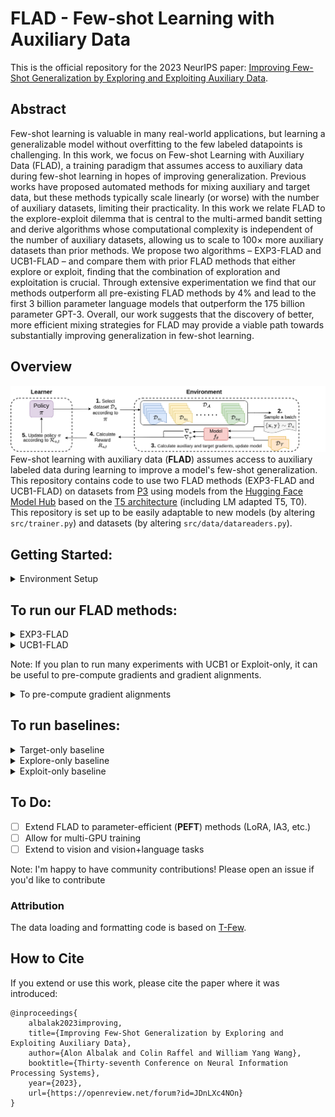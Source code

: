 # FLAD - Few-shot Learning with Auxiliary Data

This is the official repository for the 2023 NeurIPS paper: [Improving Few-Shot Generalization by Exploring and Exploiting Auxiliary Data](https://openreview.net/forum?id=JDnLXc4NOn).

## Abstract
Few-shot learning is valuable in many real-world applications, but learning a generalizable model without overfitting to the few labeled datapoints is challenging. In this work, we focus on Few-shot Learning with Auxiliary Data (FLAD), a training paradigm that assumes access to auxiliary data during few-shot learning in hopes of improving generalization. Previous works have proposed automated methods for mixing auxiliary and target data, but these methods typically scale linearly (or worse) with the number of auxiliary datasets, limiting their practicality. In this work we relate FLAD to the explore-exploit dilemma that is central to the multi-armed bandit setting and derive algorithms whose computational complexity is independent of the number of auxiliary datasets, allowing us to scale to 100× more auxiliary datasets than prior methods. We propose two algorithms – EXP3-FLAD and UCB1-FLAD – and compare them with prior FLAD methods that either explore or exploit, finding that the combination of exploration and exploitation is crucial. Through extensive experimentation we find that our methods outperform all pre-existing FLAD methods by 4% and lead to the first 3 billion parameter language models that outperform the 175 billion parameter GPT-3. Overall, our work suggests that the discovery of better, more efficient mixing strategies for FLAD may provide a viable path towards substantially improving generalization in few-shot learning.

## Overview
![FLAD Overview](flad_overview.png)
Few-shot learning with auxiliary data (**FLAD**) assumes access to auxiliary labeled data during learning to improve a model's few-shot generalization.
<br>
This repository contains code to use two FLAD methods (EXP3-FLAD and UCB1-FLAD) on datasets from [P3](https://github.com/bigscience-workshop/promptsource) using models from the [Hugging Face Model Hub](https://huggingface.co/models) based on the [T5 architecture](https://github.com/google-research/text-to-text-transfer-transformer) (including LM adapted T5, T0).
<br>
This repository is set up to be easily adaptable to new models (by altering `src/trainer.py`) and datasets (by altering `src/data/datareaders.py`).

## Getting Started:

<details><summary>Environment Setup</summary>
<br>
First, install python requirements from `requirements.txt` using your favorite virtual environment manager and the appropriate cuda version.
<br>
For example, with conda use:
  
```bash
CUDA_VERSION="113"
conda create -n flad_env python==3.8
conda activate flad_env
pip install -r requirements.txt -f https://download.pytorch.org/whl/cu${CUDA_VERSION}/torch_stable.html
```
  
</details>

## To run our FLAD methods:
 
<details><summary>EXP3-FLAD</summary>
  
```bash
GPU=0
TARGET_DATASET='copa'
bash all_exp3.sh $GPU $TARGET_DATASET
```
</details>

<details><summary>UCB1-FLAD</summary>
  
```bash
GPU=0
TARGET_DATASET='copa'
bash all_ucb1.sh $GPU $TARGET_DATASET
```

### UCB1-specific info
If you wish to use UCB1, you will need to pre-compute gradient alignments. The trainer class in `trainer.py` will compute and cache the values during training, but if you are planning on running many experiments on a large set of auxiliary datasets, such as P3, you may wish to pre-compute gradients and alignments prior to training with our premade script. The script will compute gradients for a model on each auxiliary dataset and cache them for future use, then compute the alignment with respect to a specific target dataset.

  </details>
  
  
Note: If you plan to run many experiments with UCB1 or Exploit-only, it can be useful to pre-compute gradients and gradient alignments.

<details><summary>To pre-compute gradient alignments</summary>
  
You can pre-compute gradients and alignments with:
  
```bash
TARGET_DATASET='copa'
AUXILIARY_DATASET='P3'
python3 src/multirun_create_weight_inits.py --target_dataset $TARGET_DATASET --auxiliary_dataset $AUXILIARY_DATASET
```

***NOTE***: This script will by default pre-compute gradients with base- and XL-sized T5 models, and T0-3B. To change this, edit the variable `MODELS` found on lines 83-88 of `src/multirun_create_weight_inits.py`.
  
  </details>

## To run baselines:
<details><summary>Target-only baseline</summary>
        
```bash
GPU=0
bash target_only_finetuning.sh $GPU
```
</details>

<details><summary>Explore-only baseline</summary>
  
```bash
GPU=0
TARGET_DATASET='copa'
bash all_mixed.sh $GPU $TARGET_DATASET
```
  </details>
  
<details><summary>Exploit-only baseline</summary>
    
```bash
GPU=0
TARGET_DATASET='copa'
bash all_exploit.sh $GPU $TARGET_DATASET
```

**Note: The exploit-only baseline requires computing auxiliary dataset gradients prior to training.**
<br>
See the dropdown menu for *To pre-compute gradient alignments* for the command to run.
<br>
This process will take a few hours, depending on your hardware.
 </details>

## To Do:
- [ ] Extend FLAD to parameter-efficient (**PEFT**) methods (LoRA, IA3, etc.)
- [ ] Allow for multi-GPU training
- [ ] Extend to vision and vision+language tasks

Note: I'm happy to have community contributions! Please open an issue if you'd like to contribute

### Attribution
The data loading and formatting code is based on [T-Few](https://github.com/r-three/t-few).

## How to Cite
If you extend or use this work, please cite the paper where it was introduced:
```
@inproceedings{
    albalak2023improving,
    title={Improving Few-Shot Generalization by Exploring and Exploiting Auxiliary Data},
    author={Alon Albalak and Colin Raffel and William Yang Wang},
    booktitle={Thirty-seventh Conference on Neural Information Processing Systems},
    year={2023},
    url={https://openreview.net/forum?id=JDnLXc4NOn}
}
```
